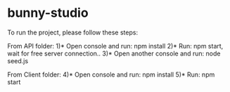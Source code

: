 # bunny-studio

To run the project, please follow these steps:

From API folder: 
1)* Open console and run: npm install
2)* Run: npm start, wait for free server connection..
3)* Open another console and run: node seed.js

From Client folder:
4)* Open console and run: npm install
5)* Run: npm start


